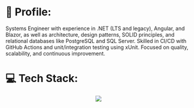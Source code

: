 # 💫 Profile:
Systems Engineer with experience in .NET (LTS and legacy), Angular, and Blazor, as well as architecture, design patterns, SOLID principles, and relational databases like PostgreSQL and SQL Server. Skilled in CI/CD with GitHub Actions and unit/integration testing using xUnit. Focused on quality, scalability, and continuous improvement.


# 💻 Tech Stack:
<p align="center">
  <a href="https://skillicons.dev">
    <img src="https://skillicons.dev/icons?i=cs,dotnet,js,ts,angular,postman,githubactions,postgres,docker,tailwind,bootstrap" />
  </a>
</p>






